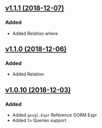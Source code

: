 ## [v1.1.1 (2018-12-07)](https://github.com/ilibs/gosql/compare/v1.1.0...v1.1.1)

### Added
- Added Relation where

## [v1.1.0 (2018-12-06)](https://github.com/ilibs/gosql/compare/v1.0.10...v1.1.0)

### Added
- Added Relation

## [v1.0.10 (2018-12-03)](https://github.com/ilibs/gosql/compare/v1.0.9...v1.0.10)

### Added
- Added `gosql.Expr` Reference GORM Expr
- Added `In` Queries support